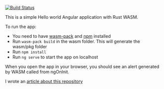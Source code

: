[![Build Status](https://dev.azure.com/9motom6/rust-wasm-angular/_apis/build/status/9motom6.rust-wasm-angular?branchName=master)](https://dev.azure.com/9motom6/rust-wasm-angular/_build/latest?definitionId=2&branchName=master)

This is a simple Hello world Angular application with Rust WASM.

To run the app:
* You need to have [wasm-pack](https://rustwasm.github.io/wasm-pack/) and [npm](https://www.npmjs.com/get-npm) installed  
* Run `wasm-pack build` in the wasm folder. This will generate the wasm/pkg folder
* Run `npm install`  
* Run `ng serve` to start the app on localhost

When you open the app in your browser, you should see an alert generated by WASM called from ngOnInit.

I wrote an [article about this repository](https://medium.com/@9motom6/ci-cd-with-angular-webassembly-rust-github-and-azure-c61f187d0acb) 
